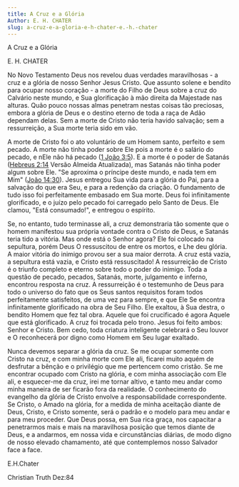 ```yaml
---
title: A Cruz e a Glória
Author: E. H. CHATER
slug: a-cruz-e-a-gloria-e-h-chater-e.-h.-chater
---
```


A Cruz e a Glória

E. H. CHATER

No Novo Testamento Deus nos revelou duas verdades maravilhosas - a cruz e a glória de nosso Senhor Jesus Cristo. Que assunto solene e bendito para ocupar nosso coração - a morte do Filho de Deus sobre a cruz do Calvário neste mundo, e Sua glorificação à mão direita da Majestade nas alturas. Quão pouco nossas almas penetram nestas coisas tão preciosas, embora a glória de Deus e o destino eterno de toda a raça de Adão dependam delas. Sem a morte de Cristo não teria havido salvação; sem a ressurreição, a Sua morte teria sido em vão.

A morte de Cristo foi o ato voluntário de um Homem santo, perfeito e sem pecado. A morte não tinha poder sobre Ele pois a morte é o salário do pecado, e nEle não há pecado ([1 João 3:5](http://mysword.info/b?r=1Jo_3:5)). E a morte é o poder de Satanás ([Hebreus 2:14](http://mysword.info/b?r=Heb_2:14) Versão Almeida Atualizada), mas Satanás não tinha poder algum sobre Ele. &quot;Se aproxima o príncipe deste mundo, e nada tem em Mim&quot; ([João 14:30](http://mysword.info/b?r=Joh_14:30)). Jesus entregou Sua vida para a glória do Pai, para a salvação do que era Seu, e para a redenção da criação. O fundamento de tudo isso foi perfeitamente embasado em Sua morte. Deus foi infinitamente glorificado, e o juízo pelo pecado foi carregado pelo Santo de Deus. Ele clamou, &quot;Está consumado!&quot;, e entregou o espírito.

Se, no entanto, tudo terminasse ali, a cruz demonstraria tão somente que o homem manifestou sua própria vontade contra o Cristo de Deus, e Satanás teria tido a vitória. Mas onde está o Senhor agora? Ele foi colocado na sepultura, porém Deus O ressuscitou de entre os mortos, e Lhe deu glória. A maior vitória do inimigo provou ser a sua maior derrota. A cruz está vazia, a sepultura está vazia, e Cristo está ressuscitado! A ressurreição de Cristo é o triunfo completo e eterno sobre todo o poder do inimigo. Toda a questão de pecado, pecados, Satanás, morte, julgamento e inferno, encontrou resposta na cruz. A ressurreição é o testemunho de Deus para todo o universo do fato que os Seus santos requisitos foram todos perfeitamente satisfeitos, de uma vez para sempre, e que Ele Se encontra infinitamente glorificado na obra de Seu Filho. Ele exaltou, à Sua destra, o bendito Homem que fez tal obra. Aquele que foi crucificado é agora Aquele que está glorificado. A cruz foi trocada pelo trono. Jesus foi feito ambos: Senhor e Cristo. Bem cedo, toda criatura inteligente celebrará o Seu louvor e O reconhecerá por digno como Homem em Seu lugar exaltado.

Nunca devemos separar a glória da cruz. Se me ocupar somente com Cristo na cruz, e com minha morte com Ele ali, ficarei muito aquém de desfrutar a bênção e o privilégio que me pertencem como cristão. Se me encontrar ocupado com Cristo na glória, e com minha associação com Ele ali, e esquecer-me da cruz, irei me tornar altivo, e tanto meu andar como minha maneira de ser ficarão fora da realidade. O conhecimento do evangelho da glória de Cristo envolve a responsabilidade correspondente. Se Cristo, o Amado na glória, for a medida de minha aceitação diante de Deus, Cristo, e Cristo somente, será o padrão e o modelo para meu andar e para meu proceder. Que Deus possa, em Sua rica graça, nos capacitar a penetrarmos mais e mais na maravilhosa posição que temos diante de Deus, e a andarmos, em nossa vida e circunstâncias diárias, de modo digno de nosso elevado chamamento, até que contemplemos nosso Salvador face a face.

E.H.Chater

Christian Truth Dez:84
